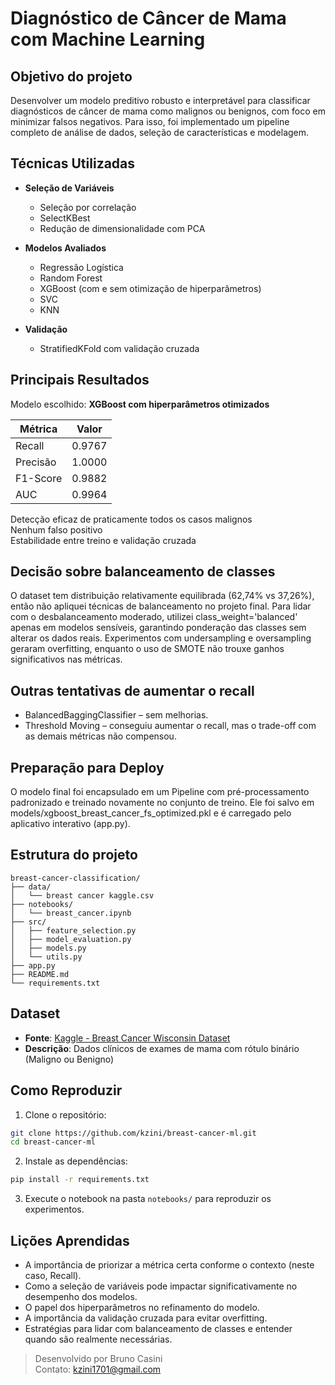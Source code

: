 # Diagnóstico de Câncer de Mama com Machine Learning

## Objetivo do projeto

Desenvolver um modelo preditivo robusto e interpretável para classificar diagnósticos de câncer de mama 
como malignos ou benignos, com foco em minimizar falsos negativos. Para isso, foi implementado um pipeline 
completo de análise de dados, seleção de características e modelagem.

## Técnicas Utilizadas

- **Seleção de Variáveis**
  - Seleção por correlação
  - SelectKBest
  - Redução de dimensionalidade com PCA

- **Modelos Avaliados**
  - Regressão Logística
  - Random Forest
  - XGBoost (com e sem otimização de hiperparâmetros)
  - SVC
  - KNN

- **Validação**
  - StratifiedKFold com validação cruzada

## Principais Resultados

Modelo escolhido: **XGBoost com hiperparâmetros otimizados**

| Métrica   | Valor   |
|-----------|---------|
| Recall    | 0.9767  |
| Precisão  | 1.0000  |
| F1-Score  | 0.9882  |
| AUC       | 0.9964  |

Detecção eficaz de praticamente todos os casos malignos  
Nenhum falso positivo  
Estabilidade entre treino e validação cruzada

## Decisão sobre balanceamento de classes

O dataset tem distribuição relativamente equilibrada (62,74% vs 37,26%), então não apliquei técnicas de 
balanceamento no projeto final. Para lidar com o desbalanceamento moderado, utilizei class_weight='balanced' 
apenas em modelos sensíveis, garantindo ponderação das classes sem alterar os dados reais. Experimentos com 
undersampling e oversampling geraram overfitting, enquanto o uso de SMOTE não trouxe ganhos significativos nas métricas.

## Outras tentativas de aumentar o recall

- BalancedBaggingClassifier – sem melhorias.
- Threshold Moving – conseguiu aumentar o recall, mas o trade-off com as demais métricas não compensou.

## Preparação para Deploy

O modelo final foi encapsulado em um Pipeline com pré-processamento padronizado e treinado novamente no conjunto de treino. 
Ele foi salvo em models/xgboost_breast_cancer_fs_optimized.pkl e é carregado pelo aplicativo interativo (app.py).

## Estrutura do projeto

```
breast-cancer-classification/
├── data/
│   └── breast cancer kaggle.csv
├── notebooks/
│   └── breast_cancer.ipynb
├── src/
│   ├── feature_selection.py
│   ├── model_evaluation.py
│   ├── models.py
│   └── utils.py
├── app.py
├── README.md
└── requirements.txt
```

## Dataset

- **Fonte**: [Kaggle - Breast Cancer Wisconsin Dataset](https://www.kaggle.com/datasets/uciml/breast-cancer-wisconsin-data)
- **Descrição**: Dados clínicos de exames de mama com rótulo binário (Maligno ou Benigno)

## Como Reproduzir

1. Clone o repositório:
```bash
git clone https://github.com/kzini/breast-cancer-ml.git
cd breast-cancer-ml
```

2. Instale as dependências:
```bash
pip install -r requirements.txt
```

3. Execute o notebook na pasta `notebooks/` para reproduzir os experimentos.

## Lições Aprendidas

- A importância de priorizar a métrica certa conforme o contexto (neste caso, Recall).
- Como a seleção de variáveis pode impactar significativamente no desempenho dos modelos.
- O papel dos hiperparâmetros no refinamento do modelo.
- A importância da validação cruzada para evitar overfitting.
- Estratégias para lidar com balanceamento de classes e entender quando são realmente necessárias.

> Desenvolvido por Bruno Casini  
> Contato: kzini1701@gmail.com
